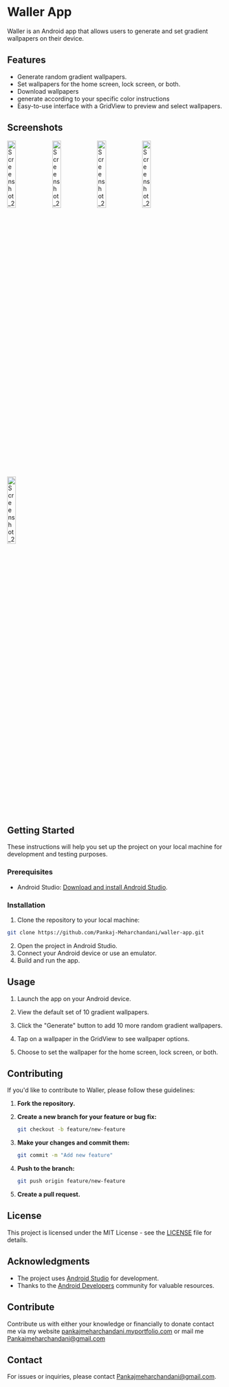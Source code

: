 # Waller App

Waller is an Android app that allows users to generate and set gradient wallpapers on their device.

## Features

- Generate random gradient wallpapers.
- Set wallpapers for the home screen, lock screen, or both.
- Download wallpapers
- generate according to your specific color instructions
- Easy-to-use interface with a GridView to preview and select wallpapers.

## Screenshots
<img src="https://github.com/Pankaj-Meharchandani/Waller/assets/65183354/dcf1ead4-dd2d-44de-acb1-1ea4057cb6be" width="20%" alt="Screenshot_20240229_183340">
<img src="https://github.com/Pankaj-Meharchandani/Waller/assets/65183354/fdf50ebc-c35f-4c76-958a-cc335841c744" width="20%" alt="Screenshot_20240229_183419">
<img src="https://github.com/Pankaj-Meharchandani/Waller/assets/65183354/1bbfc445-c357-4c1b-a531-21082a2d338b" width="20%" alt="Screenshot_20240229_183425">
<img src="https://github.com/Pankaj-Meharchandani/Waller/assets/65183354/894081bd-8bfe-4513-aeb1-ded478e164f3" width="20%" alt="Screenshot_20240229_183442">
<img src="https://github.com/Pankaj-Meharchandani/Waller/assets/65183354/ec052814-888d-4520-b0a3-098374c43c24" width="20%" alt="Screenshot_20240229_183449">


## Getting Started

These instructions will help you set up the project on your local machine for development and testing purposes.

### Prerequisites

- Android Studio: [Download and install Android Studio](https://developer.android.com/studio).

### Installation

1. Clone the repository to your local machine:

```bash
git clone https://github.com/Pankaj-Meharchandani/waller-app.git
```
2. Open the project in Android Studio.
3. Connect your Android device or use an emulator. 
4. Build and run the app.

## Usage

1. Launch the app on your Android device.

2. View the default set of 10 gradient wallpapers.

3. Click the "Generate" button to add 10 more random gradient wallpapers.

4. Tap on a wallpaper in the GridView to see wallpaper options.

5. Choose to set the wallpaper for the home screen, lock screen, or both.

## Contributing

If you'd like to contribute to Waller, please follow these guidelines:

1. **Fork the repository.**

2. **Create a new branch for your feature or bug fix:**

    ```bash
    git checkout -b feature/new-feature
    ```

3. **Make your changes and commit them:**

    ```bash
    git commit -m "Add new feature"
    ```

4. **Push to the branch:**

    ```bash
    git push origin feature/new-feature
    ```

5. **Create a pull request.**

## License

This project is licensed under the MIT License - see the [LICENSE](LICENSE) file for details.

## Acknowledgments

- The project uses [Android Studio](https://developer.android.com/studio) for development.
- Thanks to the [Android Developers](https://developer.android.com/) community for valuable resources.

## Contribute
Contribute us with either your knowledge or financially
to donate contact me via my website [pankajmeharchandani.myportfolio.com](https://pankajmeharchandani.myportfolio.com/) or mail me [Pankajmeharchandani@gmail.com](mailto:Pankajmeharchandani@gmail.com)

## Contact

For issues or inquiries, please contact [Pankajmeharchandani@gmail.com](mailto:Pankajmeharchandani@gmail.com).

